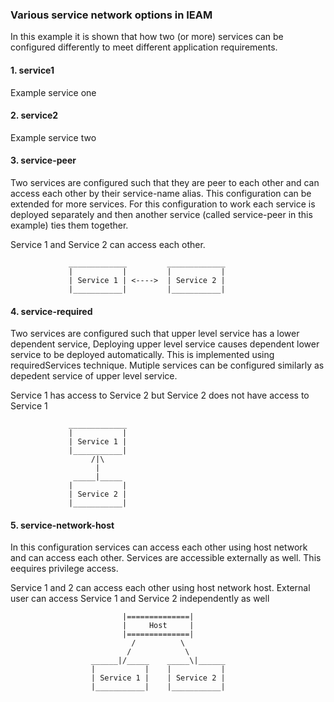 ### Various service network options in IEAM 

In this example it is shown that how two (or more) services can be configured differently to meet different application requirements. 

#### 1. service1
Example service one 

#### 2. service2
Example service two 

#### 3. service-peer
Two services are configured such that they are peer to each other and can access each other by their service-name alias. This configuration can be extended for more services. For this configuration to work each service is deployed separately and then another service (called service-peer in this example) ties them together. 

Service 1 and Service 2 can access each other.

                 _____________         _____________   
                 |           |         |           |
                 | Service 1 | <---->  | Service 2 |
                 |___________|         |___________|
                    

#### 4. service-required
Two services are configured such that upper level service has a lower dependent service, Deploying upper level service causes dependent lower service to be deployed automatically. This is implemented using requiredServices technique. Mutiple services can be configured similarly as depedent service of upper level service. 

Service 1 has access to Service 2 but Service 2 does not have access to Service 1

                 _____________
                 |           |
                 | Service 1 |
                 |___________|
                      /|\
                       |
                  _____|_____     
                 |           |
                 | Service 2 |
                 |___________|

#### 5. service-network-host
In this configuration services can access each other using host network and can access each other. Services are accessible externally as well. This eequires privilege access.

Service 1 and 2 can access each other using host network host. External user can access Service 1 and Service 2 independently as well 

```
                         |==============|
                         |     Host     |
                         |==============|
                           /          \
                          /            \
                  ______|/_____    _____\|______   
                  |           |    |           |
                  | Service 1 |    | Service 2 |
                  |___________|    |___________|
             
             




